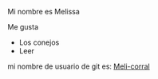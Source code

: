 Mi nombre es Melissa

Me gusta
- Los conejos
- Leer

mi nombre de usuario de git es: [Meli-corral](https://github.com/Meli-corral)